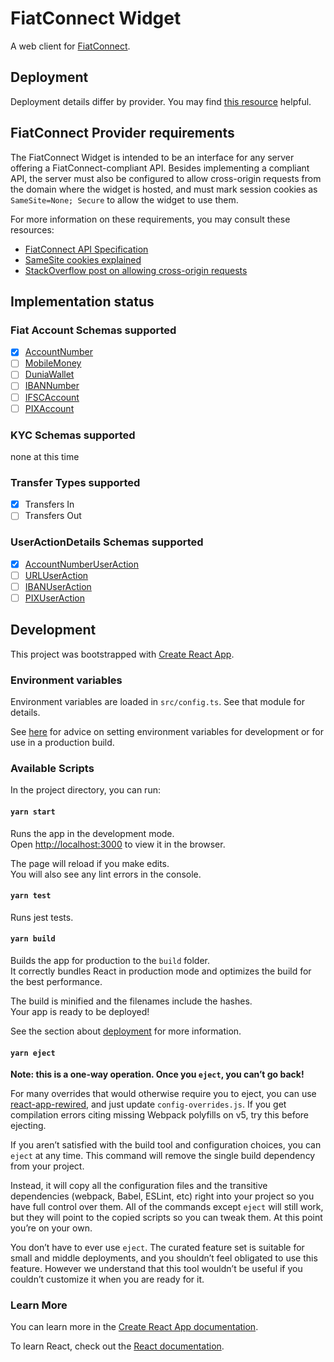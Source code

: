 # FiatConnect Widget

A web client for [FiatConnect](https://fiatconnect.org).

## Deployment

Deployment details differ by provider. You may find [this resource](https://create-react-app.dev/docs/deployment) helpful.

## FiatConnect Provider requirements

The FiatConnect Widget is intended to be an interface for any server offering a FiatConnect-compliant API. Besides
implementing a compliant API, the server must also be configured to allow cross-origin requests from the domain where
the widget is hosted, and must mark session cookies as `SameSite=None; Secure` to allow the widget to use them.

For more information on these requirements, you may consult these resources:

- [FiatConnect API Specification](https://github.com/fiatconnect/specification/blob/main/fiatconnect-api.md)
- [SameSite cookies explained](https://web.dev/articles/samesite-cookies-explained)
- [StackOverflow post on allowing cross-origin requests](https://stackoverflow.com/a/64504149/5807149)

## Implementation status

### Fiat Account Schemas supported

- [x] [AccountNumber](https://github.com/fiatconnect/specification/blob/main/fiatconnect-api.md#9321-accountnumber)
- [ ] [MobileMoney](https://github.com/fiatconnect/specification/blob/main/fiatconnect-api.md#9322-mobilemoney)
- [ ] [DuniaWallet](https://github.com/fiatconnect/specification/blob/main/fiatconnect-api.md#9323-duniawallet)
- [ ] [IBANNumber](https://github.com/fiatconnect/specification/blob/main/fiatconnect-api.md#9324-ibannumber)
- [ ] [IFSCAccount](https://github.com/fiatconnect/specification/blob/main/fiatconnect-api.md#9325-ifscaccount)
- [ ] [PIXAccount](https://github.com/fiatconnect/specification/blob/main/fiatconnect-api.md#9326-pixaccount)

### KYC Schemas supported

none at this time

### Transfer Types supported

- [x] Transfers In
- [ ] Transfers Out

### UserActionDetails Schemas supported

- [x] [AccountNumberUserAction](https://github.com/fiatconnect/specification/blob/main/fiatconnect-api.md#9335-accountnumberuseraction)
- [ ] [URLUserAction](https://github.com/fiatconnect/specification/blob/main/fiatconnect-api.md#9334-urluseraction)
- [ ] [IBANUserAction](https://github.com/fiatconnect/specification/blob/main/fiatconnect-api.md#9332-ibanuseraction)
- [ ] [PIXUserAction](https://github.com/fiatconnect/specification/blob/main/fiatconnect-api.md#9331-pixuseraction)

## Development

This project was bootstrapped with [Create React App](https://github.com/facebook/create-react-app).

### Environment variables

Environment variables are loaded in `src/config.ts`. See that module for details.

See [here](https://stackoverflow.com/a/46367006/5807149) for advice on setting environment variables for development or
for use in a production build.

### Available Scripts

In the project directory, you can run:

#### `yarn start`

Runs the app in the development mode.\
Open [http://localhost:3000](http://localhost:3000) to view it in the browser.

The page will reload if you make edits.\
You will also see any lint errors in the console.

#### `yarn test`

Runs jest tests.

#### `yarn build`

Builds the app for production to the `build` folder.\
It correctly bundles React in production mode and optimizes the build for the best performance.

The build is minified and the filenames include the hashes.\
Your app is ready to be deployed!

See the section about [deployment](https://facebook.github.io/create-react-app/docs/deployment) for more information.

#### `yarn eject`

**Note: this is a one-way operation. Once you `eject`, you can’t go back!**

For many overrides that would otherwise require you to eject, you can use [react-app-rewired](https://www.npmjs.com/package/react-app-rewired),
and just update `config-overrides.js`. If you get compilation errors citing missing Webpack polyfills on v5, try this before ejecting.

If you aren’t satisfied with the build tool and configuration choices, you can `eject` at any time. This command will remove the single build dependency from your project.

Instead, it will copy all the configuration files and the transitive dependencies (webpack, Babel, ESLint, etc) right into your project so you have full control over them. All of the commands except `eject` will still work, but they will point to the copied scripts so you can tweak them. At this point you’re on your own.

You don’t have to ever use `eject`. The curated feature set is suitable for small and middle deployments, and you shouldn’t feel obligated to use this feature. However we understand that this tool wouldn’t be useful if you couldn’t customize it when you are ready for it.

### Learn More

You can learn more in the [Create React App documentation](https://facebook.github.io/create-react-app/docs/getting-started).

To learn React, check out the [React documentation](https://reactjs.org/).
